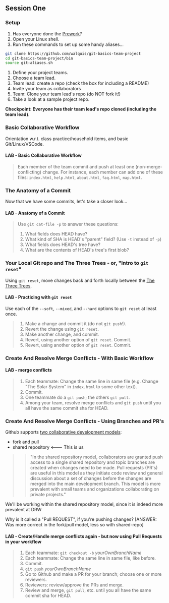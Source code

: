 ## **Session One**

### Setup
1. Has everyone done the [Prework](prework.md)?
1. Open your Linux shell.
1. Run these commands to set up some handy aliases...
```bash
git clone https://github.com/walquis/git-basics-team-project
cd git-basics-team-project/bin
source git-aliases.sh
```
1. Define your project teams.
1. Choose a team lead.
1. Team lead: create a repo (check the box for including a README)
1. Invite your team as collaborators
1. Team: Clone your team lead's repo (do NOT fork it!)
1. Take a look at a sample project repo.

**Checkpoint: Everyone has their team lead's repo cloned (including the team lead)**.

### Basic Collaborative Workflow
   Orientation w.r.t. class practice/household items, and basic Git/Linux/VSCode.

#### LAB - Basic Collaborative Workflow
   > Each member of the team commit and push at least one (non-merge-conflicting) change.  For instance, each member
   > can add one of these files: `index.html`, `help.html`, `about.html`, `faq.html`, `map.html`.

### The Anatomy of a Commit 
Now that we have some commits, let's take a closer look...

#### LAB - Anatomy of a Commit 
> Use `git cat-file -p` to answer these questions:
> 1. What fields does HEAD have?
> 1. What kind of SHA is HEAD's "parent" field? (Use `-t` instead of `-p`)
> 1. What fields does HEAD's tree have?
> 1. What are the contents of HEAD's tree's first blob?

### Your Local Git repo and The Three Trees - or, "Intro to `git reset`"
Using `git reset`, move changes back and forth locally between the [The Three Trees](objects-and-trees-exercise.md).

#### LAB - Practicing with `git reset`
Use each of the `--soft`, `--mixed`, and `--hard` options to `git reset` at least once.
> 1. Make a change and commit it (do not `git push`!).
> 1. Revert the change using `git reset`.
> 1. Make another change, and commit.
> 1. Revert, using another option of `git reset`.  Commit.
> 1. Revert, using another option of `git reset`.  Commit.

### Create And Resolve Merge Conflicts - With Basic Workflow

#### LAB - merge conflicts
> 1. Each teammate: Change the same line in same file (e.g. Change "The Solar System" in `index.html` to some other text).
> 1. Commit. 
> 1. One teammate do a `git push`; the others `git pull`.
> 1. Among your team, resolve merge conflicts and `git push` until you all have the same commit sha for HEAD.

### Create And Resolve Merge Conflicts - Using Branches and PR's
Github supports [two collaborative development models](https://docs.github.com/en/pull-requests/collaborating-with-pull-requests/getting-started/about-collaborative-development-models):
- fork and pull
- shared repository <--- This is us

>>"In the shared repository model, collaborators are granted push access to a single shared repository and topic branches are created when changes need to be made. Pull requests (PR's) are useful in this model as they initiate code review and general discussion about a set of changes before the changes are merged into the main development branch. This model is more prevalent with small teams and organizations collaborating on private projects."

We'll be working within the shared repository model, since it is indeed more prevalent at DRW

Why is it called a "Pull REQUEST", if you're pushing changes?
[ANSWER: Was more correct in the fork/pull model, less so with shared-repo]

#### LAB - Create/Handle merge conflicts again - but now using Pull Requests in your workflow
> 1. Each teammate: `git checkout -b` _yourOwnBranchName_
> 1. Each teammate: Change the same line in same file, like before.
> 1. Commit. 
> 1. `git push` _yourOwnBranchName_
> 1. Go to Github and make a PR for your branch; choose one or more reviewers.
> 1. Reviewers: review/approve the PRs and merge.
> 1. Review and merge, `git pull`, etc. until you all have the same commit sha for HEAD.


